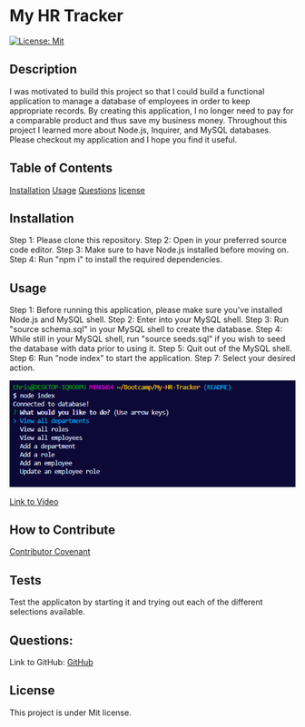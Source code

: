 # My HR Tracker
[![License: Mit](https://img.shields.io/badge/License-Mit-yellow.svg)](https://opensource.org/licenses/Mit)

## Description
    
I was motivated to build this project so that I could build a functional application to manage a database of employees in order to keep appropriate records. By creating this application, I no longer need to pay for a comparable product and thus save my business money. Throughout this project I learned more about Node.js, Inquirer, and MySQL databases. Please checkout my application and I hope you find it useful.
    
## Table of Contents
    
[Installation](#installation)
[Usage](#usage)
[Questions](#questions)
[license](#license)
    
## Installation
    
Step 1: Please clone this repository. 
Step 2: Open in your preferred source code editor. 
Step 3: Make sure to have Node.js installed before moving on. 
Step 4: Run "npm i" to install the required dependencies. 
    
## Usage

Step 1: Before running this application, please make sure you've installed Node.js and MySQL shell. Step 2: Enter into your MySQL shell. 
Step 3: Run "source schema.sql" in your MySQL shell to create the database. 
Step 4: While still in your MySQL shell, run "source seeds.sql" if you wish to seed the database with data prior to using it. 
Step 5: Quit out of the MySQL shell. 
Step 6: Run "node index" to start the application. 
Step 7: Select your desired action.

![Screenshot of Application](./assets/Screenshot%202023-12-15%20175725.png)

[Link to Video](https://drive.google.com/file/d/1NOHJdtPTchcg_baXLbHvQSfpeliyZKk-/view)
    
## How to Contribute

[Contributor Covenant](https://www.contributor-covenant.org/)

## Tests
    
Test the applicaton by starting it and trying out each of the different selections available. 

## Questions:

Link to GitHub:
[GitHub](https://github.com/the-real-chrisp)

## License
This project is under Mit license.